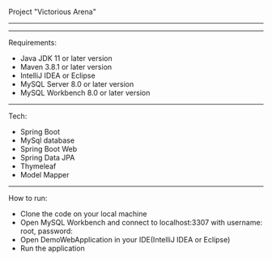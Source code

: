 Project "Victorious Arena"
___________________________
___________________________

Requirements:

 - Java JDK 11 or later version
 - Maven 3.8.1 or later version
 - IntelliJ IDEA or Eclipse
 - MySQL Server 8.0 or later version
 - MySQL Workbench 8.0 or later version
___________________________
Tech:

 - Spring Boot
 - MySql database
 - Spring Boot Web
 - Spring Data JPA
 - Thymeleaf
 - Model Mapper
___________________________
How to run:

 - Clone the code on your local machine
 - Open MySQL Workbench and connect to localhost:3307 with username: root, password:
 - Open DemoWebApplication in your IDE(IntelliJ IDEA or Eclipse)
 - Run the application
